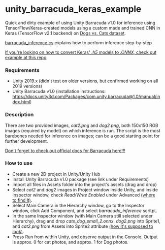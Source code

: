 # unity_barracuda_keras_example
Quick and dirty example of using Unity Barracuda v1.0 for inference using TensorFlow/Keras-created models
using a custom made and trained CNN in Keras (TensorFlow v2.1 backend) on [Dogs vs. Cats dataset](https://www.kaggle.com/c/dogs-vs-cats). 

[barracuda_inference.cs](https://github.com/the-promised-LAN/unity_barracuda_keras_example/blob/master/Assets/barracuda_inference.cs) explains how to perform inference step-by-step

[If you're looking on how to convert Keras' *.h5* models to *.ONNX*, check out example at this repo](https://github.com/the-promised-LAN/keras_to_onnx_example).

### Requirements
* Unity 2019.x (didn't test on older versions, but confirmed working on all 2019 versions)
* Unity Barracuda v1.0 (installation instructions: https://docs.unity3d.com/Packages/com.unity.barracuda@1.0/manual/index.html)

### Description
There are two provided images, *cat2.png* and *dog2.png*, both 150x150 RGB images (required by model) on which inference is run. The script is the most barebones needed for inference on images; can be a good starting point for further development.

[Don't forget to check out official docs for Barracuda here!!!](https://docs.unity3d.com/Packages/com.unity.barracuda@1.0/manual/index.html)

### How to use
* Create a new 2D project in Unity/Unity Hub
* Install Unity Barracuda v1.0 package (see link under Requirements)
* Import all files in Assets folder into the project's assets (drag and drop)
* Select *cat2* and *dog2* images in Project window inside Unity, and inside Inspector window, check *Read/Write Enabled* under Advanced [(where to find it)](https://github.com/the-promised-LAN/unity_barracuda_keras_example/blob/master/import_rw.PNG).
* Select Main Camera in the Hierarchy window, go to the Inspector window, click Add Component, and select *barracuda_inference* scritpt. 
* In the same Inspector window (with Main Camera still selected under Hierarchy), drag and drop *cats_dog_small_2.onnx*, *dog2.png* into Sprite1, and *cat2.png* from Assets into Sprite2 attribute [(how it's supposed to look)](https://github.com/the-promised-LAN/unity_barracuda_keras_example/blob/master/import_att.PNG).
* Press Run from within Unity, and observe output in the Console. Output is approx. 0 for cat photos, and
approx. 1 for Dog photos.

